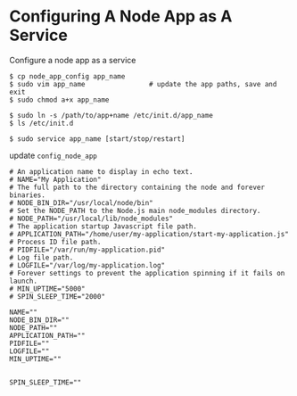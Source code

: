 Configuring A Node App as A Service
==============================================

Configure a node app as a service


    $ cp node_app_config app_name
    $ sudo vim app_name                # update the app paths, save and exit
    $ sudo chmod a+x app_name

    $ sudo ln -s /path/to/app+name /etc/init.d/app_name
    $ ls /etc/init.d

    $ sudo service app_name [start/stop/restart]


update `config_node_app`


    # An application name to display in echo text.
    # NAME="My Application"
    # The full path to the directory containing the node and forever binaries.
    # NODE_BIN_DIR="/usr/local/node/bin"
    # Set the NODE_PATH to the Node.js main node_modules directory.
    # NODE_PATH="/usr/local/lib/node_modules"
    # The application startup Javascript file path.
    # APPLICATION_PATH="/home/user/my-application/start-my-application.js"
    # Process ID file path.
    # PIDFILE="/var/run/my-application.pid"
    # Log file path.
    # LOGFILE="/var/log/my-application.log"
    # Forever settings to prevent the application spinning if it fails on launch.
    # MIN_UPTIME="5000"
    # SPIN_SLEEP_TIME="2000"

    NAME=""
    NODE_BIN_DIR=""
    NODE_PATH=""
    APPLICATION_PATH=""
    PIDFILE=""
    LOGFILE=""
    MIN_UPTIME=""


	SPIN_SLEEP_TIME=""
